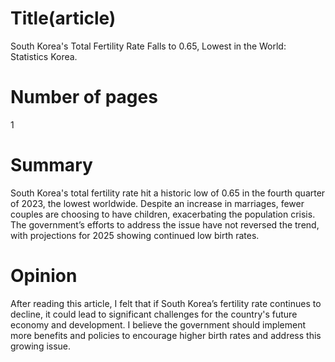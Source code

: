 # Title(article)
South Korea's Total Fertility Rate Falls to 0.65, Lowest in the World: Statistics Korea.

# Number of pages
1

# Summary
South Korea's total fertility rate hit a historic low of 0.65 in the fourth quarter of 2023, the lowest worldwide. Despite an increase in marriages, fewer couples are choosing to have children, exacerbating the population crisis. The government’s efforts to address the issue have not reversed the trend, with projections for 2025 showing continued low birth rates.

# Opinion
After reading this article, I felt that if South Korea’s fertility rate continues to decline, it could lead to significant challenges for the country's future economy and development. I believe the government should implement more benefits and policies to encourage higher birth rates and address this growing issue.



